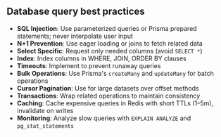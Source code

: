 ## Database query best practices

- **SQL Injection**: Use parameterized queries or Prisma prepared statements; never interpolate user input
- **N+1 Prevention**: Use eager loading or joins to fetch related data
- **Select Specific**: Request only needed columns (avoid `SELECT *`)
- **Index**: Index columns in WHERE, JOIN, ORDER BY clauses
- **Timeouts**: Implement to prevent runaway queries
- **Bulk Operations**: Use Prisma's `createMany` and `updateMany` for batch operations
- **Cursor Pagination**: Use for large datasets over offset methods
- **Transactions**: Wrap related operations to maintain consistency
- **Caching**: Cache expensive queries in Redis with short TTLs (1–5m), invalidate on writes
- **Monitoring**: Analyze slow queries with `EXPLAIN ANALYZE` and `pg_stat_statements`
